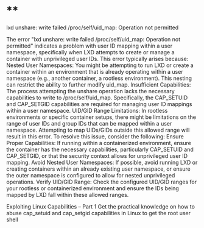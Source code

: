 # **[](https://tbhaxor.com/exploiting-linux-capabilities-part-1/)

lxd unshare: write failed /proc/self/uid_map: Operation not permitted

The error "lxd unshare: write failed /proc/self/uid_map: Operation not permitted" indicates a problem with user ID mapping within a user namespace, specifically when LXD attempts to create or manage a container with unprivileged user IDs.
This error typically arises because:
Nested User Namespaces:
You might be attempting to run LXD or create a container within an environment that is already operating within a user namespace (e.g., another container, a rootless environment). This nesting can restrict the ability to further modify uid_map.
Insufficient Capabilities:
The process attempting the unshare operation lacks the necessary capabilities to write to /proc/self/uid_map. Specifically, the CAP_SETUID and CAP_SETGID capabilities are required for managing user ID mappings within a user namespace.
UID/GID Range Limitations:
In rootless environments or specific container setups, there might be limitations on the range of user IDs and group IDs that can be mapped within a user namespace. Attempting to map UIDs/GIDs outside this allowed range will result in this error.
To resolve this issue, consider the following:
Ensure Proper Capabilities:
If running within a containerized environment, ensure the container has the necessary capabilities, particularly CAP_SETUID and CAP_SETGID, or that the security context allows for unprivileged user ID mapping.
Avoid Nested User Namespaces:
If possible, avoid running LXD or creating containers within an already existing user namespace, or ensure the outer namespace is configured to allow for nested unprivileged operations.
Verify UID/GID Range:
Check the configured UID/GID ranges for your rootless or containerized environment and ensure the IDs being mapped by LXD fall within these allowed ranges.

Exploiting Linux Capabilities – Part 1
Get the practical knowledge on how to abuse cap_setuid and cap_setgid capabilities in Linux to get the root user shell
